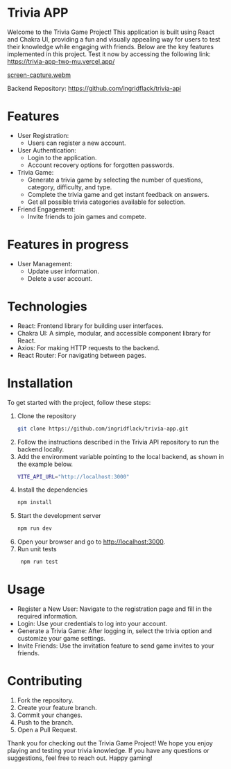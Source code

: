 # Trivia APP

Welcome to the Trivia Game Project! This application is built using React and Chakra UI, providing a fun and visually appealing way for users to test their knowledge while engaging with friends. Below are the key features implemented in this project. Test it now by accessing the following link: https://trivia-app-two-mu.vercel.app/

[screen-capture.webm](https://github.com/user-attachments/assets/582b0678-b345-49ac-a31e-eb6c76bdb483)



Backend Repository: https://github.com/ingridflack/trivia-api

# Features

- User Registration:
  - Users can register a new account.
- User Authentication:
  - Login to the application.
  - Account recovery options for forgotten passwords.
- Trivia Game:
   - Generate a trivia game by selecting the number of questions, category, difficulty, and type.
   - Complete the trivia game and get instant feedback on answers.
   - Get all possible trivia categories available for selection.
- Friend Engagement:
  - Invite friends to join games and compete.

# Features in progress

- User Management:
  - Update user information.
  - Delete a user account.
 
# Technologies

- React: Frontend library for building user interfaces.
- Chakra UI: A simple, modular, and accessible component library for React.
- Axios: For making HTTP requests to the backend.
- React Router: For navigating between pages.

# Installation

To get started with the project, follow these steps:

1. Clone the repository
      ```bash
    git clone https://github.com/ingridflack/trivia-app.git
    ```
2. Follow the instructions described in the Trivia API repository to run the backend locally.
3. Add the environment variable pointing to the local backend, as shown in the example below.
      ```bash
    VITE_API_URL="http://localhost:3000" 
    ```
5. Install the dependencies
     ```bash
    npm install
    ```
6. Start the development server
     ```bash
    npm run dev
    ```
7. Open your browser and go to [http://localhost:3000](http://localhost:5173/).
8. Run unit tests
   ```bash
    npm run test
    ```

# Usage

- Register a New User: Navigate to the registration page and fill in the required information.
- Login: Use your credentials to log into your account.
- Generate a Trivia Game: After logging in, select the trivia option and customize your game settings.
- Invite Friends: Use the invitation feature to send game invites to your friends.

# Contributing

1. Fork the repository.
2. Create your feature branch.
3. Commit your changes.
4. Push to the branch.
5. Open a Pull Request.

Thank you for checking out the Trivia Game Project! We hope you enjoy playing and testing your trivia knowledge. If you have any questions or suggestions, feel free to reach out. Happy gaming!


